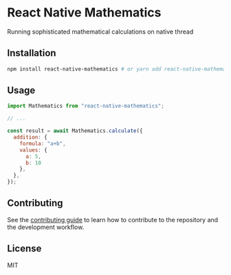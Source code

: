 # React Native Mathematics

Running sophisticated mathematical calculations on native thread

## Installation

```sh
npm install react-native-mathematics # or yarn add react-native-mathematics
```

## Usage

```js
import Mathematics from "react-native-mathematics";

// ...

const result = await Mathematics.calculate({
  addition: {
    formula: "a+b",
    values: {
      a: 5,
      b: 10
    },
  },
});
```

## Contributing

See the [contributing guide](CONTRIBUTING.md) to learn how to contribute to the repository and the development workflow.

## License

MIT
